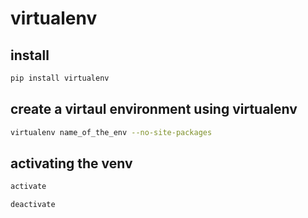 # virtualenv

## install

```bash
pip install virtualenv
```

## create a virtaul environment using virtualenv

```bash
virtualenv name_of_the_env --no-site-packages
```

## activating the venv

```bash
activate
```

```bash
deactivate
```

